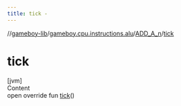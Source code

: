 ```yaml
---
title: tick -
---
```

//[gameboy-lib](../../index.md)/[gameboy.cpu.instructions.alu](../index.md)/[ADD_A_n](index.md)/[tick](tick.md)



# tick  
[jvm]  
Content  
open override fun [tick](tick.md)()  



